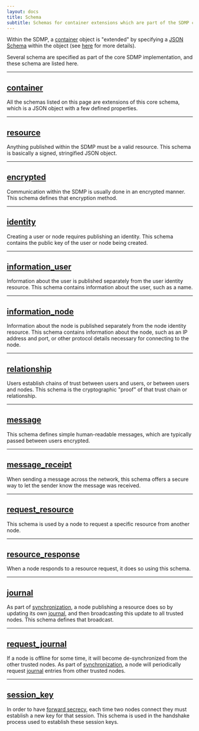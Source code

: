 ```yaml
---
layout: docs
title: Schema
subtitle: Schemas for container extensions which are part of the SDMP core.
---
```



Within the SDMP, a [container](/container/) object is "extended"
by specifying a [JSON Schema](http://json-schema.org/) within the
object (see [here](/container/#container-extension) for more details).

Several schema are specified as part of the core SDMP implementation,
and these schema are listed here.

---

## [container](/container)

All the schemas listed on this page are extensions of this core schema,
which is a JSON object with a few defined properties.

---

## [resource](/resource)

Anything published within the SDMP must be a valid resource. This
schema is basically a signed, stringified JSON object.

---

## [encrypted](/encrypted)

Communication within the SDMP is usually done in an encrypted manner. This
schema defines that encryption method.

---

## [identity](/schema/identity)

Creating a user or node requires publishing an identity. This schema contains
the public key of the user or node being created.

---

## [information_user](/schema/information_user)

Information about the user is published separately from the user identity
resource. This schema contains information about the user, such as a name.

---

## [information_node](/schema/information_node)

Information about the node is published separately from the node identity
resource. This schema contains information about the node, such as an IP
address and port, or other protocol details necessary for connecting to
the node.

---

## [relationship](/schema/relationship)

Users establish chains of trust between users and users, or between
users and nodes. This schema is the cryptographic "proof" of that
trust chain or relationship.

---

## [message](/schema/message)

This schema defines simple human-readable messages, which are typically
passed between users encrypted.

---

## [message_receipt](/schema/message_receipt)

When sending a message across the network, this schema offers a secure
way to let the sender know the message was received.

---

## [request_resource](/schema/request_resource)

This schema is used by a node to request a specific resource from
another node.

---

## [resource_response](/schema/response)

When a node responds to a resource request, it does so using this schema.

---

## [journal](/schema/journal)

As part of [synchronization](/synchronization), a node publishing a
resource does so by updating its own [journal](/journal), and then
broadcasting this update to all trusted nodes. This schema defines
that broadcast.

---

## [request_journal](/schema/request_journal)

If a node is offline for some time, it will become de-synchronized from
the other trusted nodes. As part of [synchronization](/synchronization),
a node will periodically request [journal](/journal) entries from other
trusted nodes.

---

## [session_key](/schema/session_key)

In order to have [forward secrecy](https://en.wikipedia.org/wiki/Forward_secrecy),
each time two nodes connect they must establish a new key for that
session. This schema is used in the handshake process used to
establish these session keys.
